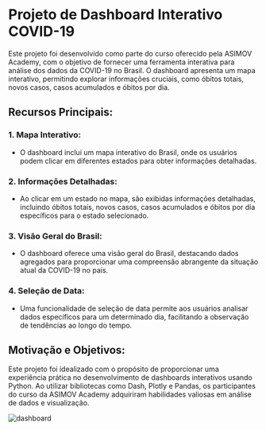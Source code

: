 # Projeto de Dashboard Interativo COVID-19

Este projeto foi desenvolvido como parte do curso oferecido pela ASIMOV Academy, com o objetivo de fornecer uma ferramenta interativa para análise dos dados da COVID-19 no Brasil. O dashboard apresenta um mapa interativo, permitindo explorar informações cruciais, como óbitos totais, novos casos, casos acumulados e óbitos por dia.

## **Recursos Principais:**

### 1. **Mapa Interativo:**
   - O dashboard inclui um mapa interativo do Brasil, onde os usuários podem clicar em diferentes estados para obter informações detalhadas.

### 2. **Informações Detalhadas:**
   - Ao clicar em um estado no mapa, são exibidas informações detalhadas, incluindo óbitos totais, novos casos, casos acumulados e óbitos por dia específicos para o estado selecionado.

### 3. **Visão Geral do Brasil:**
   - O dashboard oferece uma visão geral do Brasil, destacando dados agregados para proporcionar uma compreensão abrangente da situação atual da COVID-19 no país.

### 4. **Seleção de Data:**
   - Uma funcionalidade de seleção de data permite aos usuários analisar dados específicos para um determinado dia, facilitando a observação de tendências ao longo do tempo.

## **Motivação e Objetivos:**
Este projeto foi idealizado com o propósito de proporcionar uma experiência prática no desenvolvimento de dashboards interativos usando Python. Ao utilizar bibliotecas como Dash, Plotly e Pandas, os participantes do curso da ASIMOV Academy adquiriram habilidades valiosas em análise de dados e visualização.

![dashboard](https://github.com/lucas-sacchi/Dashboard-COVID19/assets/77127729/6ea05aad-317c-48bf-8caa-5aeaad810dc6)
